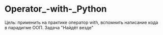 # Operator_-with-_Python
Цель: применить на практике оператор with, вспомнить написание кода в парадигме ООП.  Задача "Найдёт везде"
